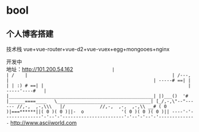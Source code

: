 # bool

## 个人博客搭建
技术栈   vue+vue-router+vue-d2+vue-vuex+egg+mongooes+nginx

开发中  
地址：http://101.200.54.162
`               |                                                      |
           /    |                                                      |
          /---, |                                                      |
     -----# ==| |                                                      |
     | :) # ==| |                                                      |
-----'----#   | |______________________________________________________|
|)___()  '#   |______====____   \___________________________________|
[_/,-,\"--"------ //,-,  ,-,\\\   |/             //,-,  ,-,  ,-,\\ __#
( 0 )|===******||( 0 )( 0 )||-  o              '( 0 )( 0 )( 0 )||
----'-'--------------'-'--'-'-----------------------'-'--'-'--'-'--------------
`
http://www.asciiworld.com
